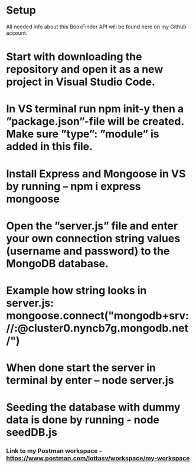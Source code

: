 # Setup
All needed info about this BookFinder API will be found here on my Github account.

# Start with downloading the repository and open it as a new project in Visual Studio Code.
# In VS terminal run npm init-y  then a ”package.json”-file will be created. Make sure ”type”: ”module” is added in this file.
# Install Express and Mongoose in VS by running – npm i express mongoose

# Open the ”server.js” file and enter your own connection string values (username and password) to the MongoDB database.
# Example how string looks in server.js: mongoose.connect("mongodb+srv://<Username>:<Password>@cluster0.nyncb7g.mongodb.net/<DB-Name>")

# When done start the server in terminal by enter – node server.js

# Seeding the database with dummy data is done by running - node seedDB.js


### Link to my Postman workspace – https://www.postman.com/lottasv/workspace/my-workspace
